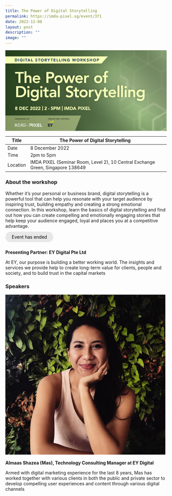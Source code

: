 ```yaml
---
title: The Power of Digital Storytelling
permalink: https://imda-pixel.sg/event/371
date: 2022-12-08
layout: post
description: ""
image: ""
---
```

![8decds](/images/Events/Digital%20storytelling/ds8dec.jpg)

| Title | The Power of Digital Storytelling | | 
| -------- | -------- | --------| 
| Date  | 8 December 2022  | 
| Time  | 2pm to 5pm  |
| Location  | IMDA PIXEL (Seminar Room, Level 2), 10 Central Exchange Green, Singapore 138649 |

### About the workshop

Whether it’s your personal or business brand, digital storytelling is a powerful tool that can help you resonate with your target audience by inspiring trust, building empathy and creating a strong emotional connection. In this workshop, learn the basics of digital storytelling and find out how you can create compelling and emotionally engaging stories that help keep your audience engaged, loyal and places you at a competitive advantage.
<br><br><a href="" target="_blank" style="background-color: #E8E8E8; color: black; text-decoration: none; border-radius: 100px; padding-left: 20px; padding-right: 20px; padding-top:8px; padding-bottom:8px">Event has ended </a><br><br>

**Presenting Partner: EY Digital Pte Ltd**

At EY, our purpose is building a better working world. The insights and services we provide help to create long-term value for clients, people and society, and to build trust in the capital markets

### Speakers 

![mas](/images/Events/Digital%20storytelling/mas.jpg)

**Almaas Shazea (Mas), Technology Consulting Manager at EY Digital**

Armed with digital marketing experience for the last 8 years, Mas has worked together with various clients in both the public and private sector to develop compelling user experiences and content through various digital channels
